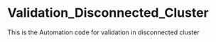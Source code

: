 # Validation_Disconnected_Cluster
This is the Automation code for validation in disconnected cluster 
